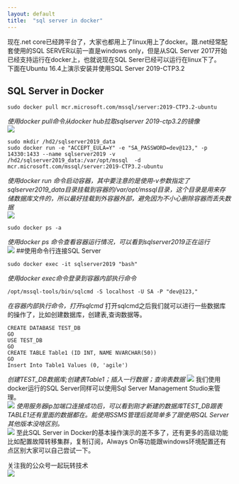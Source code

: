 ```yaml
---
layout: default
title:  "sql server in docker"
---
```

现在.net core已经跨平台了，大家也都用上了linux用上了docker。跟.net经常配套使用的SQL SERVER以前一直是windows only，但是从SQL Server 2017开始已经支持运行在docker上，也就说现在SQL Serer已经可以运行在linux下了。   
下面在Ubuntu 16.4上演示安装并使用SQL Server 2019-CTP3.2
## SQL Server in Docker
```
sudo docker pull mcr.microsoft.com/mssql/server:2019-CTP3.2-ubuntu
```
*使用docker pull命令从docker hub拉取sqlserver 2019-ctp3.2的镜像*   
![](http://images.cnblogs.com/cnblogs_com/kklldog/1401672/o_QQ%E6%88%AA%E5%9B%BE20190725235741.png) 
```
sudo mkdir /hd2/sqlserver2019_data
sudo docker run -e "ACCEPT_EULA=Y" -e "SA_PASSWORD=dev@123," -p 14330:1433 --name sqlserver2019 -v /hd2/sqlserver2019_data:/var/opt/mssql  -d mcr.microsoft.com/mssql/server:2019-CTP3.2-ubuntu
```
*使用docker run 命令启动容器，其中要注意的是使用-v参数指定了sqlserver2019_data目录挂载到容器的/var/opt/mssql目录，这个目录是用来存储数据库文件的，所以最好挂载到外容器外部，避免因为不小心删除容器而丢失数据*   
![](http://images.cnblogs.com/cnblogs_com/kklldog/1401672/o_QQ%E6%88%AA%E5%9B%BE20190726000058.png)
```
sudo docker ps -a
```
*使用docker ps 命令查看容器运行情况，可以看到sqlserver2019正在运行*   
![](http://images.cnblogs.com/cnblogs_com/kklldog/1401672/o_QQ%E6%88%AA%E5%9B%BE20190726000119.png)
##使用命令行连接SQL Server
```
sudo docker exec -it sqlserver2019 "bash"
```
*使用docker exec命令登录到容器内部执行命令*
```
/opt/mssql-tools/bin/sqlcmd -S localhost -U SA -P "dev@123,"
```
*在容器内部执行命令，打开sqlcmd*
打开sqlcmd之后我们就可以进行一些数据库的操作了，比如创建数据库，创建表,查询数据等。
```
CREATE DATABASE TEST_DB
GO
USE TEST_DB
GO
CREATE TABLE Table1 (ID INT, NAME NVARCHAR(50))
GO
Insert Into Table1 Values (0, 'agile')
```
*创建TEST_DB数据库;创建表Table1；插入一行数据；查询表数据*
![](http://images.cnblogs.com/cnblogs_com/kklldog/1401672/o_QQ%E6%88%AA%E5%9B%BE20190726004029.png)
我们使用docker运行的SQL Server同样可以使用Sql Server Management Studio来管理。  
![](http://images.cnblogs.com/cnblogs_com/kklldog/1401672/o_QQ%E6%88%AA%E5%9B%BE20190726000914.png) 
*使用服务器ip加端口连接成功后，可以看到刚才新建的数据库TEST_DB跟表TABLE1还有里面的数据都在。能使用SSMS管理后就简单多了跟使用SQL Server其他版本没啥区别。*   
![](http://images.cnblogs.com/cnblogs_com/kklldog/1401672/o_QQ%E6%88%AA%E5%9B%BE20190726004109.png) 
至此SQL Server in Docker的基本操作演示的差不多了，还有更多的高级功能比如配置故障转移集群，复制订阅，Always On等功能跟windows环境配置还有点区别大家可以自己尝试一下。

    
关注我的公众号一起玩转技术   
![](https://s1.ax1x.com/2020/06/29/NfQjds.jpg)